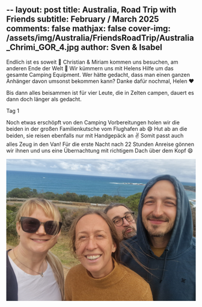 --
layout: post
title: Australia, Road Trip with Friends
subtitle: February / March 2025
comments: false
mathjax: false
cover-img: /assets/img/Australia/FriendsRoadTrip/Australia_Chrimi_GOR_4.jpg
author: Sven & Isabel
---

Endlich ist es soweit 🤩 Christian & Miriam kommen uns besuchen, am anderen Ende der Welt 🥰
Wir kümmern uns mit Helens Hilfe um das gesamte Camping Equipment. Wer hätte gedacht, 
dass man einen ganzen Anhänger davon umsonst bekommen kann? Danke dafür nochmal, Helen ❤️

Bis dann alles beisammen ist für vier Leute, die in Zelten campen, 
dauert es dann doch länger als gedacht.


Tag 1

Noch etwas erschöpft von den Camping Vorbereitungen holen wir die beiden in der 
großen Familienkutsche vom Flughafen ab 😄 
Hut ab an die beiden, sie reisen ebenfalls nur mit Handgepäck an ✌️ 
Somit passt auch alles Zeug in den Van! 
Für die erste Nacht nach 22 Stunden Anreise gönnen wir ihnen und uns eine Übernachtung mit 
richtigem Dach über dem Kopf 😄

![Chrimi](/assets/img/Australia/FriendsRoadTrip/Australia_Chrimi_1.jpg)
